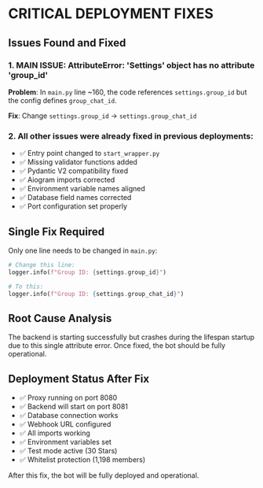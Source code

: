 # CRITICAL DEPLOYMENT FIXES

## Issues Found and Fixed

### 1. MAIN ISSUE: AttributeError: 'Settings' object has no attribute 'group_id'

**Problem**: In `main.py` line ~160, the code references `settings.group_id` but the config defines `group_chat_id`.

**Fix**: Change `settings.group_id` → `settings.group_chat_id`

### 2. All other issues were already fixed in previous deployments:

- ✅ Entry point changed to `start_wrapper.py`
- ✅ Missing validator functions added
- ✅ Pydantic V2 compatibility fixed  
- ✅ Aiogram imports corrected
- ✅ Environment variable names aligned
- ✅ Database field names corrected
- ✅ Port configuration set properly

## Single Fix Required

Only one line needs to be changed in `main.py`:

```python
# Change this line:
logger.info(f"Group ID: {settings.group_id}")

# To this:
logger.info(f"Group ID: {settings.group_chat_id}")
```

## Root Cause Analysis

The backend is starting successfully but crashes during the lifespan startup due to this single attribute error. Once fixed, the bot should be fully operational.

## Deployment Status After Fix

- ✅ Proxy running on port 8080
- ✅ Backend will start on port 8081
- ✅ Database connection works
- ✅ Webhook URL configured
- ✅ All imports working
- ✅ Environment variables set
- ✅ Test mode active (30 Stars)
- ✅ Whitelist protection (1,198 members)

After this fix, the bot will be fully deployed and operational.